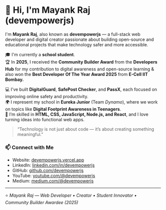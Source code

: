 # 👋 Hi, I'm Mayank Raj (devempowerjs)

I'm **Mayank Raj**, also known as **devempowerjs** — a full-stack web developer and digital creator passionate about building open-source and educational projects that make technology safer and more accessible.

🎓 I'm currently a **school student**.  
🏆 In **2025**, I received the **Community Builder Award** from the **Developers Hub** for my contribution to digital awareness and open-source learning & also won the **Best Developer Of The Year Award 2025** from **E-Cell IIT Bombay.**

💻 I’ve built **DigitalGuard**, **SafePost Checker**, and **PassX**, each focused on improving online safety and productivity.  
🌍 I represent my school in **Eureka Junior** (Team *Dynamo*), where we work on topics like **Digital Footprint Awareness in Teenagers**.  
🚀 I’m skilled in **HTML, CSS, JavaScript, Node.js, and React**, and I love turning ideas into functional web apps.

> “Technology is not just about code — it’s about creating something meaningful.”

### 📫 Connect with Me
- Website: [devempowerjs.vercel.app](https://devempowerjs.vercel.app)
- LinkedIn: [linkedin.com/in/devempowerjs](https://www.linkedin.com/in/devempowerjs)
- GitHub: [github.com/devempowerjs](https://github.com/devempowerjs)
- YouTube: [youtube.com/@devempowerjs](https://www.youtube.com/@devempowerjs)
- Medium: [medium.com/@devempowerjs](https://medium.com/@devempowerjs)

---

⭐️ *Mayank Raj — Web Developer • Creator • Student Innovator • Community Builder Awardee (2025)*
